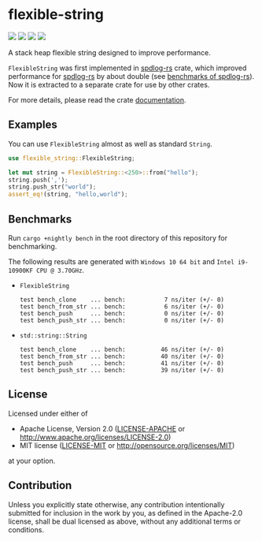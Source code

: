 # flexible-string

[![](https://img.shields.io/crates/v/flexible-string?style=flat-square)](https://crates.io/crates/flexible-string)
[![](https://img.shields.io/github/workflow/status/SpriteOvO/flexible-string/CI?style=flat-square)](https://github.com/SpriteOvO/flexible-string/actions/workflows/ci.yml)
[![](https://img.shields.io/docsrs/flexible-string?style=flat-square)](https://docs.rs/flexible-string)
[![](https://img.shields.io/crates/l/flexible-string?style=flat-square)](https://github.com/SpriteOvO/flexible-string#license)
 
A stack heap flexible string designed to improve performance.

`FlexibleString` was first implemented in [spdlog-rs] crate, which improved performance for [spdlog-rs] by about double (see [benchmarks of spdlog-rs]). Now it is extracted to a separate crate for use by other crates.

For more details, please read the crate [documentation].

## Examples

You can use `FlexibleString` almost as well as standard `String`.

```rust
use flexible_string::FlexibleString;

let mut string = FlexibleString::<250>::from("hello");
string.push(',');
string.push_str("world");
assert_eq!(string, "hello,world");
```

## Benchmarks

Run `cargo +nightly bench` in the root directory of this repository for benchmarking.

The following results are generated with `Windows 10 64 bit` and `Intel i9-10900KF CPU @ 3.70GHz`.

 - `FlexibleString`

   ```
   test bench_clone    ... bench:           7 ns/iter (+/- 0)
   test bench_from_str ... bench:           6 ns/iter (+/- 0)
   test bench_push     ... bench:           0 ns/iter (+/- 0)
   test bench_push_str ... bench:           0 ns/iter (+/- 0)
   ```

 - `std::string::String`

   ```
   test bench_clone    ... bench:          46 ns/iter (+/- 0)
   test bench_from_str ... bench:          40 ns/iter (+/- 0)
   test bench_push     ... bench:          41 ns/iter (+/- 0)
   test bench_push_str ... bench:          39 ns/iter (+/- 0)
   ```

## License

Licensed under either of

 * Apache License, Version 2.0
   ([LICENSE-APACHE](/LICENSE-APACHE) or http://www.apache.org/licenses/LICENSE-2.0)
 * MIT license
   ([LICENSE-MIT](/LICENSE-MIT) or http://opensource.org/licenses/MIT)

at your option.

## Contribution

Unless you explicitly state otherwise, any contribution intentionally submitted
for inclusion in the work by you, as defined in the Apache-2.0 license, shall be
dual licensed as above, without any additional terms or conditions.

[spdlog-rs]: https://crates.io/crates/spdlog-rs
[benchmarks of spdlog-rs]: https://github.com/SpriteOvO/spdlog-rs#benchmarks
[documentation]: https://docs.rs/flexible-string
